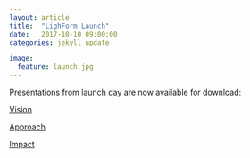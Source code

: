```yaml
---
layout: article
title:  "LighForm Launch"
date:   2017-10-10 09:00:00
categories: jekyll update

image:
  feature: launch.jpg
---
```


Presentations from launch day are now available for download:

[Vision](https://www.dropbox.com/s/dankvyi7o4uskmj/LightForm-vision-PBP_Final%20%28Compressed%29.pdf?dl=1)

[Approach](https://www.dropbox.com/s/ei2owcy7zdzdzpd/Lightform_Approach_Talk%20%28Compressed%29.pdf?dl=1)

[Impact](https://www.dropbox.com/s/mnli1h2y5f88tob/LightForm_Impact_Imperial%20%28Compressed%29.pdf?dl=1)
